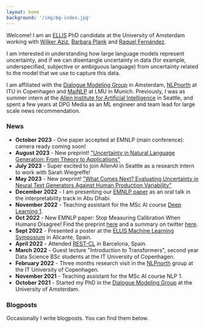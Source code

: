 ```yaml
---
layout: home
background: '/img/bg-index.jpg'
---
```


Welcome! I am an [ELLIS](https://ellis.eu/) PhD candidate at the University of Amsterdam working with [Wilker Aziz](https://wilkeraziz.github.io/), [Barbara Plank](https://bplank.github.io/) and [Raquel Fernández](https://staff.fnwi.uva.nl/r.fernandezrovira/).

I am interested in understanding how large language models represent uncertainty, and if we can disentangle uncertainty in data (for example, underspecified, subjective or ambiguous language) from uncertainty related to the model that we use to capture this data. 


I am affiliated with the [Dialogue Modeling Group](https://dmg-illc.github.io/dmg/) in Amsterdam, [NLPnorth](https://nlpnorth.github.io/) at ITU in Copenhagen and [MaiNLP](https://mainlp.github.io/) at LMU in Munich. Previously, I was as summer intern at the [Allen Institute for Artificial Intelligence](https://allenai.org/) in Seattle, and spent a few years at DPG Media as an ML engineer and team lead for large scale news recommendation.


### News
- **October 2023** - One paper accepted at EMNLP (main conference): camera ready coming soon!
- **August 2023** - New preprint! ["Uncertainty in Natural Language Generation: From Theory to Applications"
](https://arxiv.org/abs/2307.15703)
- **July 2023** - Super excited to join AllenAI in Seattle as a research intern to work with Sarah Wiegreffe!
- **May 2023** - New preprint! ["What Comes Next? Evaluating Uncertainty in Neural Text Generators Against Human Production Variability"](https://arxiv.org/abs/2305.11707)
- **December 2022** - I am presenting our [EMNLP paper](https://aclanthology.org/2022.emnlp-main.124/) as an oral talk in the interpretability track in Abu Dhabi.
- **November 2022** - Teaching assistant for the MSc AI course [Deep Learning 1](https://uvadlc.github.io/).
- **Oct 2022** - New EMNLP paper: Stop Measuring Calibration When Humans Disagree! Find the preprint [here](https://arxiv.org/abs/2210.16133.pdf) and a summary on twitter [here](https://twitter.com/jsbaan/status/1587023453923803137?s=20&t=hObUFX9YtyNWzoqRXtsrGA).
- **Sept 2022** - Presented a poster at the [ELLIS Machine Learning Symposium](https://ellisalicante.org/eds2022/) in Alicante, Spain. 
- **April 2022** - Attended [REST-CL](https://sites.google.com/view/rest-cl/) in Barcelona, Spain.
- **March 2022** - Guest lecture "Introduction to Transformers", second year Data Science BSc students at the IT University of Copenhagen.
- **February 2022** - Three months research visit in the [NLPnorth](https://nlpnorth.github.io/) group at the IT University of Copenhagen.
- **November 2021** - Teaching assistant for the MSc AI course NLP 1.
- **October 2021** - Started my PhD in the [Dialogue Modeling Group](https://dmg-illc.github.io/dmg/) at the University of Amsterdam.

### Blogposts
Occasionally I write blogposts. You can find them below.
